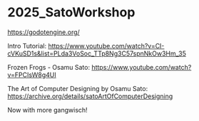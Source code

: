 # 2025_SatoWorkshop

https://godotengine.org/

Intro Tutorial: https://www.youtube.com/watch?v=CI-cVKuSD1s&list=PLda3VoSoc_TTp8Ng3C57spnNkOw3Hm_35

Frozen Frogs - Osamu Sato: https://www.youtube.com/watch?v=FPCIsW8g4UI

The Art of Computer Designing by Osamu Sato: https://archive.org/details/satoArtOfComputerDesigning

Now with more gangwisch!